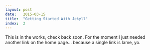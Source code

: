 ```yaml
---
layout: post
date:   2015-03-15
title:  "Getting Started With Jekyll"
index:  2
---
```


This is in the works, check back soon.  For the moment I just needed another link
on the home page... because a single link is lame, yo.
